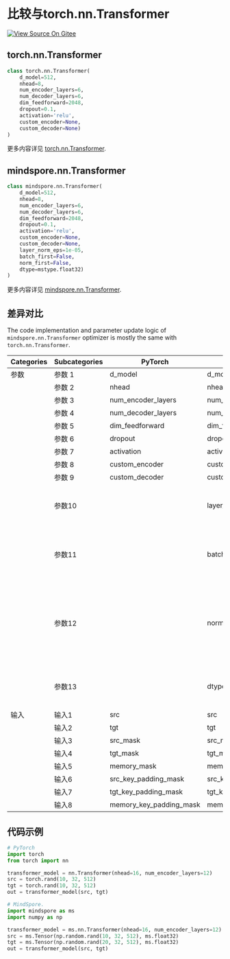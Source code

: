 # 比较与torch.nn.Transformer

[![View Source On Gitee](https://mindspore-website.obs.cn-north-4.myhuaweicloud.com/website-images/master/resource/_static/logo_source_en.png)](https://gitee.com/mindspore/docs/blob/master/docs/mindspore/source_zn_cn/note/api_mapping/pytorch_diff/Transformer.md)

## torch.nn.Transformer

```python
class torch.nn.Transformer(
    d_model=512,
    nhead=8,
    num_encoder_layers=6,
    num_decoder_layers=6,
    dim_feedforward=2048,
    dropout=0.1,
    activation='relu',
    custom_encoder=None,
    custom_decoder=None)
)
```

更多内容详见 [torch.nn.Transformer](https://pytorch.org/docs/1.8.1/generated/torch.nn.Transformer.html).

## mindspore.nn.Transformer

```python
class mindspore.nn.Transformer(
    d_model=512,
    nhead=8,
    num_encoder_layers=6,
    num_decoder_layers=6,
    dim_feedforward=2048,
    dropout=0.1,
    activation='relu',
    custom_encoder=None,
    custom_decoder=None,
    layer_norm_eps=1e-05,
    batch_first=False,
    norm_first=False,
    dtype=mstype.float32)
)
```

更多内容详见 [mindspore.nn.Transformer](https://mindspore.cn/docs/en/master/api_python/nn/mindspore.nn.Transformer.html).

## 差异对比

The code implementation and parameter update logic of `mindspore.nn.Transformer` optimizer is mostly the same with `torch.nn.Transformer`.

| Categories | Subcategories |PyTorch | MindSpore | Difference |
| --- | ---   | ---   | ---        |---  |
| 参数 | 参数 1 | d_model       | d_model        | 功能一致 |
|      | 参数 2 | nhead           | nhead | 功能一致 |
|      | 参数 3 | num_encoder_layers        | num_encoder_layers | 功能一致 |
|      | 参数 4 | num_decoder_layers        | num_decoder_layers | 功能一致 |
|      | 参数 5 | dim_feedforward        | dim_feedforward | 功能一致 |
|      | 参数 6 | dropout        | dropout | 功能一致 |
|      | 参数 7 | activation        | activation | 功能一致 |
|      | 参数 8 | custom_encoder        | custom_encoder | 功能一致 |
|      | 参数 9 | custom_decoder        | custom_decoder | 功能一致 |
|      | 参数10 |                | layer_norm_eps          | MindSpore可配置LayerNorm层的eps值, Pytorch没有此功能 |
|      | 参数11 |                | batch_first          | MindSpore可配置第一维是否输出batch维度, Pytorch没有此功能 |
|      | 参数12 |                | norm_first          | MindSpore可配置LayerNorm层是否位于Multiheadttention层和FeedForward之间或之后, Pytorch没有此功能 |
|      | 参数13 |                     | dtype          | MindSpore可配置网络参数的dtype， PyTorch没有此功能。 |
| 输入  | 输入1 | src            | src | 功能一致                                              |
|     | 输入2 | tgt            | tgt | 功能一致                                              |
|     | 输入3 | src_mask           | src_mask | 功能一致                                            |
|     | 输入4 | tgt_mask           | tgt_mask | 功能一致                                             |
|     | 输入5 | memory_mask           | memory_mask | 功能一致                                             |
|     | 输入6 | src_key_padding_mask      | src_key_padding_mask | 功能一致                       |
|     | 输入7 | tgt_key_padding_mask      | tgt_key_padding_mask | 功能一致                     |
|     | 输入8 | memory_key_padding_mask   | memory_key_padding_mask | 功能一致                      |

## 代码示例

```python
# PyTorch
import torch
from torch import nn

transformer_model = nn.Transformer(nhead=16, num_encoder_layers=12)
src = torch.rand(10, 32, 512)
tgt = torch.rand(10, 32, 512)
out = transformer_model(src, tgt)

# MindSpore.
import mindspore as ms
import numpy as np

transformer_model = ms.nn.Transformer(nhead=16, num_encoder_layers=12)
src = ms.Tensor(np.random.rand(10, 32, 512), ms.float32)
tgt = ms.Tensor(np.random.rand(20, 32, 512), ms.float32)
out = transformer_model(src, tgt)
```
